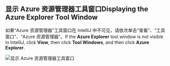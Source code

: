 ## <a name="displaying-the-azure-explorer-tool-window"></a><span data-ttu-id="ff36e-101">显示 Azure 资源管理器工具窗口</span><span class="sxs-lookup"><span data-stu-id="ff36e-101">Displaying the Azure Explorer Tool Window</span></span>

<span data-ttu-id="ff36e-102">如果“Azure 资源管理器”工具窗口在 IntelliJ 中不可见，请依次单击“查看”、“工具窗口”、“Azure 资源管理器”。</span><span class="sxs-lookup"><span data-stu-id="ff36e-102">If the **Azure Explorer** tool window is not visible in IntelliJ, click **View**, then click **Tool Windows**, and then click **Azure Explorer**.</span></span>

![显示 Azure 资源管理器工具窗口](media/azure-toolkit-for-intellij-show-azure-explorer/show-az-exp-01.png)

